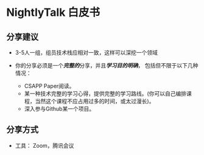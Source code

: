 # NightlyTalk 白皮书


## 分享建议
- 3-5人一组，组员技术栈应相对一致，这样可以深挖一个领域

- 你的分享必须是一个***完整的***分享，并且***学习目的明确***， 包括但不限于以下几种情况：
  - CSAPP Paper阅读。
  - 某一种技术完整的学习心得，提供完整的学习路线。(你可以自己编排课程，当然这个课程不应占用过多的时间，或太过漫长)。
  - 深入参与Github某一个项目。

## 分享方式

- 工具： Zoom，腾讯会议 


 




